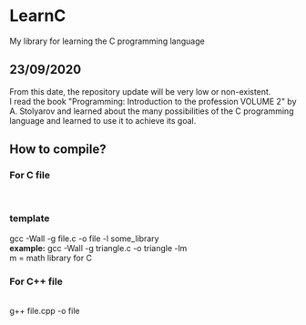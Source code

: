# LearnC
My library for learning the C programming language
<br>
<h2>23/09/2020</h2>
From this date, the repository update will be very low or non-existent.<br>
I read the book "Programming: Introduction to the profession VOLUME 2" by A. Stolyarov and learned about the many possibilities of the C programming language and learned to use it to achieve its goal.<br>
<h2>How to compile?</h2>
<h3>For C file</h3> <br>
<h3>template</h3>
gcc -Wall -g file.c -o file -l some_library<br>
<b>example:</b>
gcc -Wall -g triangle.c -o triangle -lm <br>
m = math library for C <br>
<h3>For C++ file </h3>
<br>
g++ file.cpp -o file
